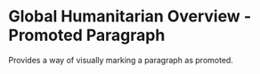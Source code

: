 Global Humanitarian Overview - Promoted Paragraph
================================================

Provides a way of visually marking a paragraph as promoted.
